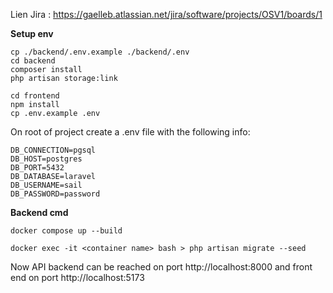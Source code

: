 Lien Jira : 
https://gaelleb.atlassian.net/jira/software/projects/OSV1/boards/1


**Setup env**
```
cp ./backend/.env.example ./backend/.env
cd backend
composer install
php artisan storage:link

cd frontend
npm install
cp .env.example .env
```

On root of project create a .env file with the following info: 
```
DB_CONNECTION=pgsql
DB_HOST=postgres
DB_PORT=5432
DB_DATABASE=laravel
DB_USERNAME=sail
DB_PASSWORD=password
```


**Backend cmd**

```
docker compose up --build

docker exec -it <container name> bash > php artisan migrate --seed

```



  

Now API backend can be reached on port http://localhost:8000 and front end on port http://localhost:5173
